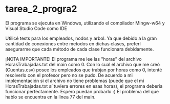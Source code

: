 # tarea_2_progra2
El programa se ejecuta en Windows, utilizando el compilador Mingw-w64 y Visual Studio Code como IDE

Utilicé tests para los empleados, nodos y arbol. Ya que debido a la gran cantidad de conexiones entre metodos en dichas clases, preferí asegurarme que cada método de cada clase funcionara debidamente.

¡NOTA IMPORTANTE!
El programa me lee las "horas" del archivo HorasTrabajadas.txt del main como 0. Con lo cual el archivo que me creó (Cuentas.csv) posee los empleados que trabjan por horas como 0, intenté resolverlo con el profesor pero no se pudo. De acuerdo a mi implementación si el archivo no tiene problemas (puede que el mi HorasTrabajadas.txt sí tuviera errores en esas horas), el programa debería funcionar perfectamente. Espero puedan probarlo :)
El problema del que hablo se encuentra en la linea 77 del main.
